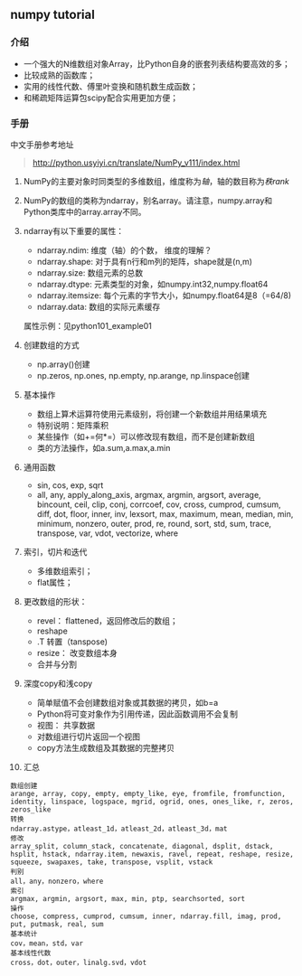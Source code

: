## numpy tutorial

### 介绍

* 一个强大的N维数组对象Array，比Python自身的嵌套列表结构要高效的多；
* 比较成熟的函数库；
* 实用的线性代数、傅里叶变换和随机数生成函数；
* 和稀疏矩阵运算包scipy配合实用更加方便；

### 手册

中文手册参考地址
> http://python.usyiyi.cn/translate/NumPy_v111/index.html

1. NumPy的主要对象时同类型的多维数组，维度称为*轴*，轴的数目称为*秩rank*
2. NumPy的数组的类称为ndarray，别名array。请注意，numpy.array和Python类库中的array.array不同。
3. ndarray有以下重要的属性：

   - ndarray.ndim: 维度（轴）的个数， 维度的理解？
   - ndarray.shape: 对于具有n行和m列的矩阵，shape就是(n,m)
   - ndarray.size: 数组元素的总数
   - ndarray.dtype: 元素类型的对象，如numpy.int32,numpy.float64
   - ndarray.itemsize: 每个元素的字节大小，如numpy.float64是8（=64/8)
   - ndarray.data: 数组的实际元素缓存
    
    属性示例：见python101_example01
4. 创建数组的方式

   - np.array()创建
   - np.zeros, np.ones, np.empty, np.arange, np.linspace创建
5. 基本操作

   - 数组上算术运算符使用元素级别，将创建一个新数组并用结果填充
   - 特别说明：矩阵乘积
   - 某些操作（如+=何*=）可以修改现有数组，而不是创建新数组
   - 类的方法操作，如a.sum,a.max,a.min
6. 通用函数

   - sin, cos, exp, sqrt
   - all, any, apply_along_axis, argmax, argmin, argsort, average, bincount, ceil, clip, conj, corrcoef, cov, cross, cumprod, cumsum, diff, dot, floor, inner, inv, lexsort, max, maximum, mean, median, min, minimum, nonzero, outer, prod, re, round, sort, std, sum, trace, transpose, var, vdot, vectorize, where
7. 索引，切片和迭代

   - 多维数组索引；
   - flat属性；
8. 更改数组的形状：

   - revel： flattened，返回修改后的数组；
   - reshape
   - .T 转置（tanspose)
   - resize： 改变数组本身
   - 合并与分割
9. 深度copy和浅copy
   
   - 简单赋值不会创建数组对象或其数据的拷贝，如b=a
   - Python将可变对象作为引用传递，因此函数调用不会复制
   - 视图： 共享数据
   - 对数组进行切片返回一个视图
   - copy方法生成数组及其数据的完整拷贝

10. 汇总

```
数组创建
arange, array, copy, empty, empty_like, eye, fromfile, fromfunction, identity, linspace, logspace, mgrid, ogrid, ones, ones_like, r, zeros, zeros_like
转换
ndarray.astype，atleast_1d，atleast_2d，atleast_3d，mat
修改
array_split, column_stack, concatenate, diagonal, dsplit, dstack, hsplit, hstack, ndarray.item, newaxis, ravel, repeat, reshape, resize, squeeze, swapaxes, take, transpose, vsplit, vstack
判别
all，any，nonzero，where
索引
argmax, argmin, argsort, max, min, ptp, searchsorted, sort
操作
choose, compress, cumprod, cumsum, inner, ndarray.fill, imag, prod, put, putmask, real, sum
基本统计
cov，mean，std，var
基本线性代数
cross，dot，outer，linalg.svd，vdot
```

